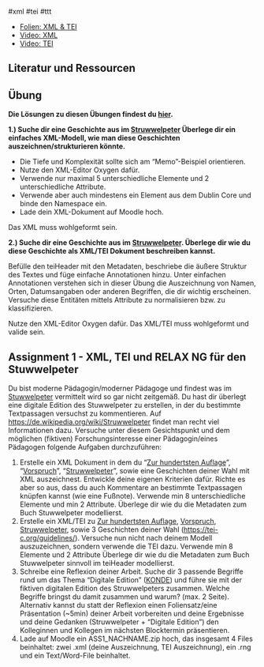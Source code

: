#xml #tei #ttt 

* [Folien: XML & TEI](https://docs.google.com/presentation/d/1fl0mrNu-NYNPvR9EhfEAedEdb8qoTlE-vXvN0PnKsis/edit?usp=sharing)
* [Video: XML](https://youtu.be/1ap-zO_bTMs)
* [Video: TEI](https://youtu.be/j0VwsoGEfrk)

## Literatur und Ressourcen

## Übung

**Die Lösungen zu diesen Übungen findest du [hier](https://github.com/chpollin/Teaching/tree/master/TTT/TTT_1_XML_TEI/Uebungen).**

**1.) Suche dir eine Geschichte aus im [Struwwelpeter](https://de.wikisource.org/wiki/Der_Struwwelpeter) Überlege dir ein einfaches XML-Modell, wie man diese Geschichten auszeichnen/strukturieren könnte.**

- Die Tiefe und Komplexität sollte sich am “Memo”-Beispiel orientieren.
- Nutze den XML-Editor Oxygen dafür. 
- Verwende nur maximal 5 unterschiedliche Elemente und 2 unterschiedliche Attribute.
- Verwende aber auch mindestens ein Element aus dem Dublin Core und binde den Namespace ein. 
- Lade dein XML-Dokument auf Moodle hoch.

Das XML muss wohlgeformt sein.

**2.) Suche dir eine Geschichte aus im [Struwwelpeter](https://de.wikisource.org/wiki/Der_Struwwelpeter). Überlege dir wie du diese Geschichte als XML/TEI Dokument beschreiben kannst.**  

Befülle den teiHeader mit den Metadaten, beschriebe die äußere Struktur  des Textes und füge einfache Annotationen hinzu. Unter einfachen  Annotationen verstehen sich in dieser Übung die Auszeichnung von Namen,  Orten, Datumsangaben oder anderen Begriffen, die dir wichtig erscheinen. Versuche diese Entitäten mittels Attribute zu normalisieren bzw. zu  klassifizieren. 

Nutze den XML-Editor Oxygen dafür. Das XML/TEI muss wohlgeformt und valide sein.

## Assignment 1 - XML, TEI und RELAX NG für den Stuwwelpeter

Du bist moderne Pädagogin/moderner Pädagoge und findest was im [Stuwwelpeter](https://de.wikipedia.org/wiki/Struwwelpeter) vermittelt wird so gar nicht zeitgemäß. Du hast dir überlegt eine digitale Edition des Stuwwelpeter zu erstellen, in der du  bestimmte Textpassagen versuchst zu kommentieren. Auf https://de.wikipedia.org/wiki/Struwwelpeter findet man recht viel Informationen dazu. Versuche unter diesem Gesichtspunkt und dem möglichen (fiktiven) Forschungsinteresse einer Pädagogin/eines Pädagogen folgende Aufgaben durchzuführen: 

1. Erstelle ein XML Dokument in dem du “[Zur hundertsten Auflage](https://de.wikisource.org/wiki/Der_Struwwelpeter/Zur_hundertsten_Auflage)”, “[Vorspruch](https://de.wikisource.org/wiki/Der_Struwwelpeter/Vorspruch)”, “[Struwwelpeter](https://de.wikisource.org/wiki/Der_Struwwelpeter/Struwwelpeter)”, sowie eine Geschichten deiner Wahl mit XML auszeichnest. Entwickle deine eigenen Kriterien dafür. Richte es aber so aus, dass du auch Kommentare an bestimmte Textpassagen knüpfen kannst (wie eine Fußnote). Verwende min 8 unterschiedliche Elemente und min 2 Attribute. Überlege dir wie du die Metadaten zum Buch Stuwwelpeter modellierst.
2. Erstelle ein XML/TEI zu [Zur hundertsten Auflage](https://de.wikisource.org/wiki/Der_Struwwelpeter/Zur_hundertsten_Auflage), [Vorspruch](https://de.wikisource.org/wiki/Der_Struwwelpeter/Vorspruch), [Struwwelpeter](https://de.wikisource.org/wiki/Der_Struwwelpeter/Struwwelpeter), sowie 3 Geschichten deiner Wahl (https://tei-c.org/guidelines/). Versuche nun nicht nach deinem Modell auszuzeichnen, sondern verwende die TEI dazu. Verwende min 8 Elemente und 2 Attribute Überlege dir wie du die Metadaten zum Buch Stuwwelpeter sinnvoll im teiHeader modellierst.
3. Schreibe eine Reflexion deiner Arbeit. Suche dir 3 passende Begriffe rund um das Thema “Digitale Edition” ([KONDE](https://www.digitale-edition.at/archive/objects/context:konde/methods/sdef:Context/get?mode=terms)) und führe sie mit der fiktiven digitalen Edition des Struwwelpeters zusammen. Welche Begriffe bringst du damit zusammen und warum?  (max. 2 Seite).
Alternativ kannst du statt der Reflexion einen Foliensatz/eine Präsentation (~5min) deiner Arbeit vorbereiten und deine Ergebnisse und deine Gedanken (Struwwelpeter + “Digitale Edition”) den Kolleginnen und Kollegen im nächsten Blocktermin präsentieren.
4. Lade auf Moodle ein ASS1_NACHNAME.zip hoch, das insgesamt 4 Files beinhaltet: zwei .xml (deine Auszeichnung, TEI Auszeichnung), ein .rng und ein Text/Word-File beinhaltet.


